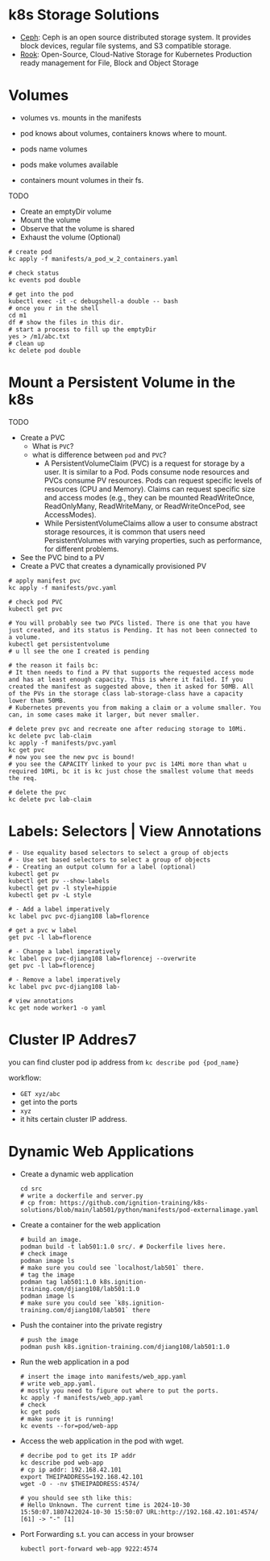 # k8s Storage Solutions
- [Ceph](https://ceph.io/en/): Ceph is an open source distributed storage system. It provides block devices, regular file systems, and S3 compatible storage.
- [Rook](https://rook.io/): Open-Source,
Cloud-Native Storage for Kubernetes
Production ready management for File, Block and Object Storage


# Volumes

- volumes vs. mounts in the manifests

- pod knows about volumes, containers knows where to mount.

- pods name volumes
- pods make volumes available
- containers mount volumes in their fs.

TODO
- Create an emptyDir volume
- Mount the volume
- Observe that the volume is shared
- Exhaust the volume (Optional)

```
# create pod
kc apply -f manifests/a_pod_w_2_containers.yaml

# check status
kc events pod double

# get into the pod
kubectl exec -it -c debugshell-a double -- bash
# once you r in the shell
cd m1
df # show the files in this dir.
# start a process to fill up the emptyDir
yes > /m1/abc.txt
# clean up
kc delete pod double
```

# Mount a Persistent Volume in the k8s
TODO
- Create a PVC
    - What is `PVC`?
    - what is difference between `pod` and `PVC`?
        - A PersistentVolumeClaim (PVC) is a request for storage by a user. It is similar to a Pod. Pods consume node resources and PVCs consume PV resources. Pods can request specific levels of resources (CPU and Memory). Claims can request specific size and access modes (e.g., they can be mounted ReadWriteOnce, ReadOnlyMany, ReadWriteMany, or ReadWriteOncePod, see AccessModes).
        - While PersistentVolumeClaims allow a user to consume abstract storage resources, it is common that users need PersistentVolumes with varying properties, such as performance, for different problems. 
- See the PVC bind to a PV
- Create a PVC that creates a dynamically provisioned PV

```
# apply manifest pvc
kc apply -f manifests/pvc.yaml

# check pod PVC
kubectl get pvc

# You will probably see two PVCs listed. There is one that you have just created, and its status is Pending. It has not been connected to a volume.
kubectl get persistentvolume
# u ll see the one I created is pending

# the reason it fails bc:
# It then needs to find a PV that supports the requested access mode and has at least enough capacity. This is where it failed. If you created the manifest as suggested above, then it asked for 50MB. All of the PVs in the storage class lab-storage-class have a capacity lower than 50MB.
# Kubernetes prevents you from making a claim or a volume smaller. You can, in some cases make it larger, but never smaller.

# delete prev pvc and recreate one after reducing storage to 10Mi.
kc delete pvc lab-claim
kc apply -f manifests/pvc.yaml
kc get pvc
# now you see the new pvc is bound!
# you see the CAPACITY linked to your pvc is 14Mi more than what u required 10Mi, bc it is kc just chose the smallest volume that meeds the req.

# delete the pvc
kc delete pvc lab-claim
```

# Labels: Selectors | View Annotations
```
# - Use equality based selectors to select a group of objects
# - Use set based selectors to select a group of objects
# - Creating an output column for a label (optional)
kubectl get pv
kubectl get pv --show-labels
kubectl get pv -l style=hippie
kubectl get pv -L style

# - Add a label imperatively
kc label pvc pvc-djiang108 lab=florence

# get a pvc w label
get pvc -l lab=florence

# - Change a label imperatively
kc label pvc pvc-djiang108 lab=florencej --overwrite
get pvc -l lab=florencej

# - Remove a label imperatively
kc label pvc pvc-djiang108 lab-

# view annotations
kc get node worker1 -o yaml
```

# Cluster IP Addres7
you can find cluster  pod ip address from `kc describe pod {pod_name}`

workflow:
- `GET xyz/abc`
- get into the ports
- `xyz`
- it hits certain cluster IP address.

# Dynamic Web Applications

- Create a dynamic web application

    ```
    cd src
    # write a dockerfile and server.py
    # cp from: https://github.com/ignition-training/k8s-solutions/blob/main/lab501/python/manifests/pod-externalimage.yaml
    ```

- Create a container for the web application
    ```
    # build an image.
    podman build -t lab501:1.0 src/. # Dockerfile lives here.
    # check image 
    podman image ls
    # make sure you could see `localhost/lab501` there.
    # tag the image
    podman tag lab501:1.0 k8s.ignition-training.com/djiang108/lab501:1.0
    podman image ls
    # make sure you could see `k8s.ignition-training.com/djiang108/lab501` there
    ```
- Push the container into the private registry
    ```
    # push the image
    podman push k8s.ignition-training.com/djiang108/lab501:1.0
    ```
- Run the web application in a pod
    ```
    # insert the image into manifests/web_app.yaml
    # write web_app.yaml.
    # mostly you need to figure out where to put the ports.
    kc apply -f manifests/web_app.yaml
    # check
    kc get pods
    # make sure it is running!
    kc events --for=pod/web-app
    ```
- Access the web application in the pod with wget.
    ```
    # decribe pod to get its IP addr
    kc describe pod web-app
    # cp ip addr: 192.168.42.101
    export THEIPADDRESS=192.168.42.101
    wget -O - -nv $THEIPADDRESS:4574/

    # you should see sth like this:
    # Hello Unknown. The current time is 2024-10-30 15:50:07.1807422024-10-30 15:50:07 URL:http://192.168.42.101:4574/ [61] -> "-" [1]
    ```
- Port Forwarding s.t. you can access in your browser
    ```
    kubectl port-forward web-app 9222:4574
    ```